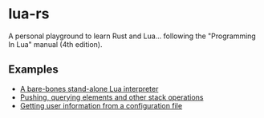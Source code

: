 # lua-rs

A personal playground to learn Rust and Lua... following the "Programming In Lua"
manual (4th edition).

## Examples

- [A bare-bones stand-alone Lua interpreter](examples/simple.rs)
- [Pushing, querying elements and other stack operations](examples/stack.rs)
- [Getting user information from a configuration file](examples/extend.rs)
